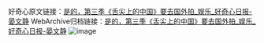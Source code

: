 好奇心原文链接：[是的，第三季《舌尖上的中国》要去国外拍_娱乐_好奇心日报-晏文静](https://www.qdaily.com/articles/9529.html)
WebArchive归档链接：[是的，第三季《舌尖上的中国》要去国外拍_娱乐_好奇心日报-晏文静](http://web.archive.org/web/20190623154408/https://www.qdaily.com/articles/9529.html)
![image](http://ww3.sinaimg.cn/large/007d5XDply1g3vfjpzi97j30u02qo4qp)